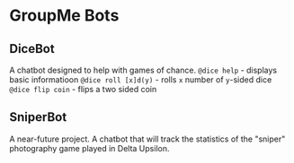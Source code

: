 # GroupMe Bots
## DiceBot

A chatbot designed to help with games of chance.
`@dice help` - displays basic informatioon
`@dice roll [x]d(y)` - rolls `x` number of `y`-sided dice
`@dice flip coin` - flips a two sided coin

## SniperBot
A near-future project. A chatbot that will track the statistics of the "sniper" photography game played in Delta Upsilon.
